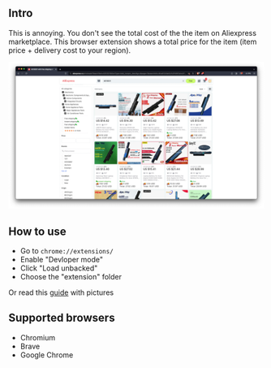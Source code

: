 ## Intro
This is annoying. You don't see the total cost of the the item on Aliexpress marketplace.
This browser extension shows a total price for the item (item price + delivery cost to your region).

![](doc/demo.webp)

## How to use
- Go to `chrome://extensions/`
- Enable "Devloper mode"
- Click "Load unbacked"
- Choose the "extension" folder

Or read this [guide](https://dev.to/ben/how-to-install-chrome-extensions-manually-from-github-1612) with pictures

## Supported browsers
- Chromium
- Brave
- Google Chrome


